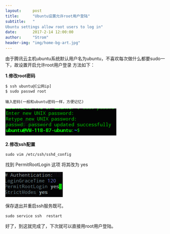 ```yaml
---
layout:     post
title:      "Ubuntu设置允许root用户登陆"
subtitle:   "
Ubuntu settings allow root users to log in"
date:       2017-2-14 12:00:00
author:     "Strom"
header-img: "img/home-bg-art.jpg"
---
```

由于腾讯云主机ubuntu系统默认用户名为ubuntu，不喜欢每次做什么都要sudo一下，故设置开启允许root用户登录
方法如下：

<b>1.修改root密码</b>
```
$ ssh ubuntu@[公网ip]
$ sudo passwd root

输入密码(一般和ubuntu密码一样，方便记忆)

```
![root](img/rootpasswd.png)

<b>2.修改ssh配置</b>

```
sudo vim /etc/ssh/sshd_config

```
找到  PermitRootLogin 这项 将其改为 yes

![ssh](img/ssh.png)

保存退出并重启ssh服务既可。

```
sudo service ssh  restart

```

好了，到这就完成了，下次就可以直接用root用户登陆。
